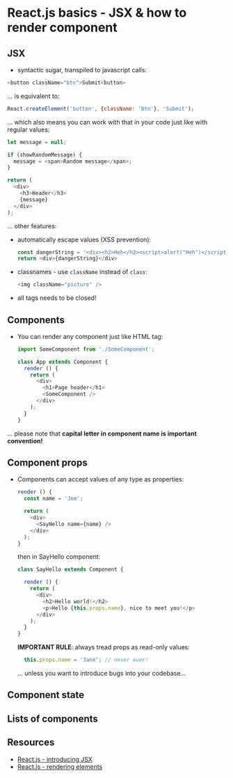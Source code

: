 # React.js basics - JSX & how to render component

## JSX

- syntactic sugar, transpiled to javascript calls:

```javascript
<button className="btn">Submit<button>
```

... is equivalent to:

```javascript
React.createElement('button', {className: 'btn'}, 'Submit');
```

... which also means you can work with that in your code just like with regular values:

```javascript
let message = null;

if (showRandomMessage) {
  message = <span>Random message</span>;  
}

return (
  <div>
    <h3>Header</h3>
    {message}
  </div>
);
```

... other features:

- automatically escape values (XSS prevention):
    ```javascript
    const dangerString = '<div><h2>Heh</h2><script>alert("Heh")</script></div>';
    return <div>{dangerString}</div>
    ```
- classnames - use `className` instead of `class`:
    ```javascript
    <img className="picture" />
    ```
- all tags needs to be closed! 
   
## Components
   
- You can render any component just like HTML tag:
   
    ```javascript
    import SomeComponent from './SomeComponent';
    
    class App extends Component {
      render () {
        return (
          <div>
            <h1>Page header</h1>
            <SomeComponent />
          </div>
        );
      }
    }
    ```   

... please note that **capital letter in component name is important convention!**

## Component props

- Components can accept values of any type as properties:
    ```javascript
    render () {
      const name = 'Joe';
  
      return (
        <div>
          <SayHello name={name} />
        </div>
      ); 
    }
    ```
    
    then in SayHello component:
    
    ```javascript
    class SayHello extends Component {
  
      render () {
        return (
          <div>
            <h2>Hello world!</h2>
            <p>Hello {this.props.name}, nice to meet you!</p>
          </div>
        );
      }
    }
    ```
    
    **IMPORTANT RULE**: always tread props as read-only values:
    
    ```javascript
      this.props.name = 'Jane'; // never ever!
    ```
    
    ... unless you want to introduce bugs into your codebase...


## Component state

## Lists of components

## Resources

- [React.js - introducing JSX](https://facebook.github.io/react/docs/introducing-jsx.html)
- [React.js - rendering elements](https://facebook.github.io/react/docs/rendering-elements.html)
